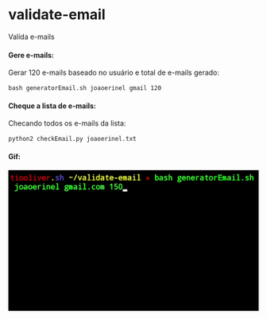 # validate-email
Valída e-mails

#### Gere e-mails:
Gerar 120 e-mails baseado no usuário e total de e-mails gerado:
```
bash generatorEmail.sh joaoerinel gmail 120
```
#### Cheque a lista de e-mails:
Checando todos os e-mails da lista:
```
python2 checkEmail.py joaoerinel.txt
```
#### Gif:
![Email](https://github.com/Olliv3r/validate-email/blob/main/media/email.gif)
